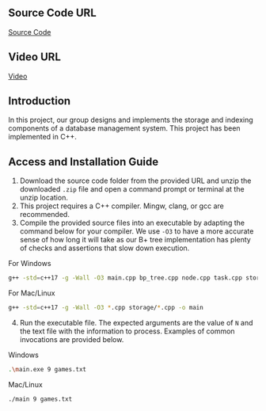 ## Source Code URL
[Source Code](https://entuedu-my.sharepoint.com/:f:/g/personal/tng042_e_ntu_edu_sg/EpFYMbNqYd5Dk4F2YJ9evGYBnjDEhLRil594hJ2cFNEFxA)

## Video URL
[Video](https://entuedu-my.sharepoint.com/:f:/g/personal/tng042_e_ntu_edu_sg/EuJGpmUvL5ZMhIazgiby5BoBnwKDjwN2DexSmlKGB9Wplw)

## Introduction
In this project, our group designs and implements the storage and indexing components of a database management system. This project has been implemented in C++.

## Access and Installation Guide
1. Download the source code folder from the provided URL and unzip the downloaded `.zip` file and open a command prompt or terminal at the unzip location.
2. This project requires a C++ compiler. Mingw, clang, or gcc are recommended.
3. Compile the provided source files into an executable by adapting the command below for your compiler. We use `-O3` to have a more accurate sense of how long it will take as our B+ tree implementation has plenty of checks and assertions that slow down execution.

For Windows
```sh
g++ -std=c++17 -g -Wall -O3 main.cpp bp_tree.cpp node.cpp task.cpp storage/data_block.cpp storage/serialize.cpp storage/storage.cpp -o main.exe -w
```

For Mac/Linux
```sh
g++ -std=c++17 -g -Wall -O3 *.cpp storage/*.cpp -o main
```

4. Run the executable file. The expected arguments are the value of `N` and the text file with the information to process. Examples of common invocations are provided below.

Windows
```sh
.\main.exe 9 games.txt
```

Mac/Linux
```sh
./main 9 games.txt
```